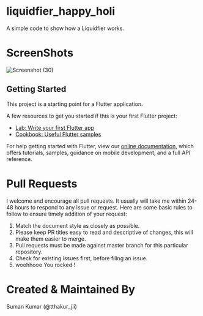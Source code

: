 # liquidfier_happy_holi

A simple code to show how a Liquidfier works.

# ScreenShots

![Screenshot (30)](https://user-images.githubusercontent.com/81425855/117605545-968c5000-b175-11eb-84fb-0940ec6787ee.png)



## Getting Started

This project is a starting point for a Flutter application.

A few resources to get you started if this is your first Flutter project:

- [Lab: Write your first Flutter app](https://flutter.dev/docs/get-started/codelab)
- [Cookbook: Useful Flutter samples](https://flutter.dev/docs/cookbook)

For help getting started with Flutter, view our
[online documentation](https://flutter.dev/docs), which offers tutorials,
samples, guidance on mobile development, and a full API reference.


# Pull Requests

I welcome and encourage all pull requests. It usually will take me within 24-48 hours to respond to any issue or request. 
Here are some basic rules to follow to ensure timely addition of your request:

1. Match the document style as closely as possible.
2. Please keep PR titles easy to read and descriptive of changes, this will make them easier to merge.
3. Pull requests must be made against master branch for this particular repository.
4. Check for existing issues first, before filing an issue.
5. woohhooo You rocked !


# Created & Maintained By
Suman Kumar (@tthakur_jii)
